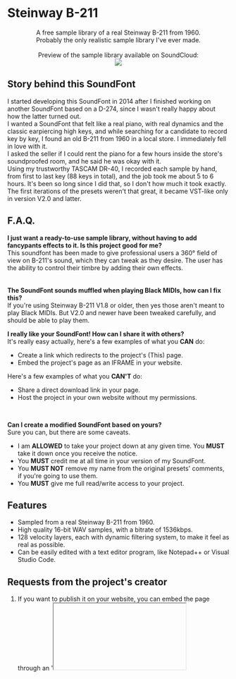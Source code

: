 # Steinway B-211
<p align="center">
  A free sample library of a real Steinway B-211 from 1960.
  <br>
  Probably the only realistic sample library I've ever made.
  <br><br>
  Preview of the sample library available on SoundCloud:
  <br>
  <a href="https://soundcloud.com/kaleidonkep99/sets/steinway-b-211-project"><img src="http://www.australiacounselling.com.au/wp-content/uploads/2014/04/button-soundcloud.jpg" /></a>
</p>

## Story behind this SoundFont
I started developing this SoundFont in 2014 after I finished working on another SoundFont based on a D-274, since I wasn't really happy about how the latter turned out.<br />
I wanted a SoundFont that felt like a real piano, with real dynamics and the classic earpiercing high keys, and while searching for a candidate to record key by key, I found an old B-211 from 1960 in a local store. I immediately fell in love with it.<br />
I asked the seller if I could rent the piano for a few hours inside the store's soundproofed room, and he said he was okay with it.<br />
Using my trustworthy TASCAM DR-40, I recorded each sample by hand, from first to last key (88 keys in total), and the job took me about 5 to 6 hours. It's been so long since I did that, so I don't how much it took exactly.<br />
The first iterations of the presets weren't that great, it became VST-like only in version V2.0 and latter.

## F.A.Q.
**I just want a ready-to-use sample library, without having to add fancypants effects to it. Is this project good for me?**
<br>
This soundfont has been made to give professional users a 360° field of view on B-211's sound, which they can tweak as they desire. The user has the ability to control their timbre by adding their own effects.<br />
<br><br>
**The SoundFont sounds muffled when playing Black MIDIs, how can I fix this?**
<br>
If you're using Steinway B-211 V1.8 or older, then yes those aren't meant to play Black MIDIs. But V2.0 and newer have been tweaked carefully, and should be able to play them.
<br>

**I really like your SoundFont! How can I share it with others?**
<br>
It's really easy actually, here's a few examples of what you **CAN** do:
- Create a link which redirects to the project's (This) page.
- Embed the project's page as an IFRAME in your website.

Here's a few examples of what you **CAN'T** do:
- Share a direct download link in your page.
- Host the project in your own website without my permissions.
<br>

**Can I create a modified SoundFont based on yours?**
<br>
Sure you can, but there are some caveats.
- I am **ALLOWED** to take your project down at any given time. You **MUST** take it down once you receive the notice.
- You **MUST** credit me at all time in your version of my SoundFont.
- You **MUST NOT** remove my name from the original presets' comments, if you're going to use them.
- You **MUST** give me full read/write access to your project.

## Features
- Sampled from a real Steinway B-211 from 1960.
- High quality 16-bit WAV samples, with a bitrate of 1536kbps.
- 128 velocity layers, each with dynamic filtering system, to make it feel as real as possible.
- Can be easily edited with a text editor program, like Notepad++ or Visual Studio Code.

## Requests from the project's creator
1. If you want to publish it on your website, you can embed the page through an '<iframe>' tag or by inserting a direct link to this page. Please don't use direct download links.
2. Please don't implement these samples in your personal soundfonts.

## Why is it on GitHub and not your own website?
This project is beefy, and my puny website isn't able to host it, so I moved it to GitHub.
<br><br>
Have fun.
<br>
~ Keppy (BreezyAF)
